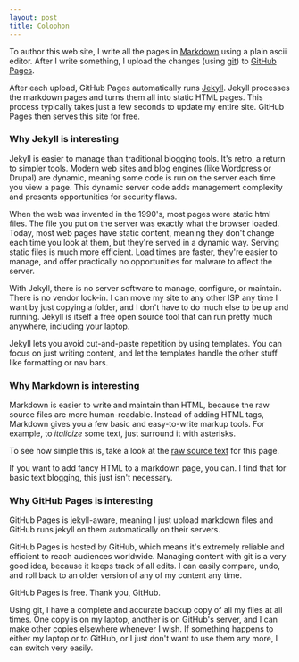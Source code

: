 ```yaml
---
layout: post
title: Colophon
---
```


To author this web site, I write all the pages in
[Markdown](http://help.github.com/articles/markdown-basics/) using a
plain ascii editor. After I write something, I upload the changes
(using [git](http://git-scm.com)) to [GitHub Pages](http://pages.github.com).

After each upload, GitHub Pages automatically runs
[Jekyll](http://jekyllrb.com). Jekyll processes the markdown pages and turns
them all into static HTML pages. This process typically takes just a few
seconds to update my entire site. GitHub Pages then serves this site for free.

### Why Jekyll is interesting

Jekyll is easier to manage than traditional blogging tools. It's
retro, a return to simpler tools. Modern web sites and blog engines
(like Wordpress or Drupal) are dynamic, meaning some code is run on
the server each time you view a page. This dynamic server code
adds management complexity and presents opportunities for security flaws.

When the web was invented in the 1990's, most pages were static html
files. The file you put on the server was exactly what the browser
loaded. Today, most web pages have static content, meaning they don't
change each time you look at them, but they're served in a dynamic
way.  Serving static files is much more efficient. Load times are
faster, they're easier to manage, and offer practically no
opportunities for malware to affect the server.

With Jekyll, there is no server software to manage, configure, or
maintain.  There is no vendor lock-in.  I can move my site to any
other ISP any time I want by just copying a folder, and I don't have
to do much else to be up and running. Jekyll is itself a free open
source tool that can run pretty much anywhere, including your laptop.

Jekyll lets you avoid cut-and-paste repetition by using templates. You
can focus on just writing content, and let the templates handle the
other stuff like formatting or nav bars.

### Why Markdown is interesting

Markdown is easier to write and maintain than HTML, because the raw
source files are more human-readable. Instead of adding HTML tags,
Markdown gives you a few basic and easy-to-write markup tools. For
example, to *italicize* some text, just surround it with asterisks.

To see how simple this is, take a look at the [raw source 
text](https://raw.githubusercontent.com/straz/state/gh-pages/colophon.md)
for this page.

If you want to add fancy HTML to a markdown page, you can.
I find that for basic text blogging, this just isn't necessary.


### Why GitHub Pages is interesting

GitHub Pages is jekyll-aware, meaning I just upload markdown files
and GitHub runs jekyll on them automatically on their servers.

GitHub Pages is hosted by GitHub, which means it's extremely reliable
and efficient to reach audiences worldwide. Managing content with git
is a very good idea, because it keeps track of all edits. I can easily
compare, undo, and roll back to an older version of any of my content
any time.

GitHub Pages is free. Thank you, GitHub.

Using git, I have a complete and accurate backup copy of all my files
at all times. One copy is on my laptop, another is on GitHub's server,
and I can make other copies elsewhere whenever I wish.  If something
happens to either my laptop or to GitHub, or I just don't want to use
them any more, I can switch very easily.


